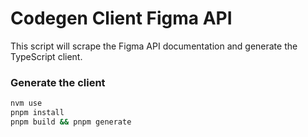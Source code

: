 # Codegen Client Figma API

This script will scrape the Figma API documentation and generate the TypeScript client.

### Generate the client

```bash
nvm use
pnpm install
pnpm build && pnpm generate
```
